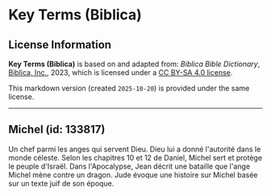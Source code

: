 # Key Terms (Biblica)

## License Information

**Key Terms (Biblica)** is based on and adapted from: _Biblica Bible Dictionary_, [Biblica, Inc.](https://www.biblica.com/), 2023, which is licensed under a [CC BY-SA 4.0 license](https://creativecommons.org/licenses/by-sa/4.0/legalcode.en).

This markdown version (created `2025-10-20`) is provided under the same license.



--------------------------------

## Michel (id: 133817)

Un chef parmi les anges qui servent Dieu. Dieu lui a donné l'autorité dans le monde céleste. Selon les chapitres 10 et 12 de Daniel, Michel sert et protège le peuple d'Israël. Dans l'Apocalypse, Jean décrit une bataille que l'ange Michel mène contre un dragon. Jude évoque une histoire sur Michel basée sur un texte juif de son époque.


